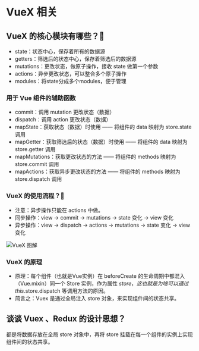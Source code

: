 # VueX 相关

## VueX 的核心模块有哪些？:star2:

- state：状态中心，保存着所有的数据源
- getters：筛选后的状态中心，保存着筛选后的数据源
- mutations：更改状态，做原子操作，接收 state 做第一个参数
- actions：异步更改状态，可以整合多个原子操作
- modules：将state分成多个modules，便于管理

### 用于 Vue 组件的辅助函数

- commit：调用 mutation 更改状态（数据）
- dispatch：调用 action 更改状态（数据）
- mapState：获取状态（数据）时使用 —— 将组件的 data 映射为 store.state 调用
- mapGetter：获取筛选后的状态（数据）时使用 —— 将组件的 data 映射为 store.getter 调用
- mapMutations：获取更改状态的方法 —— 将组件的 methods 映射为 store.commit 调用
- mapActions：获取异步更改状态的方法 —— 将组件的 methods 映射为 store.dispatch 调用

### VueX 的使用流程？:star2:

- 注意：异步操作只能在 actions 中做。
- 同步操作：view -> commit -> mutations -> state 变化 -> view 变化
- 异步操作：view -> dispatch -> actions -> mutations -> state 变化 -> view 变化

![VueX 图解](/image/前端框架/vueX.png)

### VueX 的原理

- 原理：每个组件（也就是Vue实例）在 beforeCreate 的生命周期中都混入（Vue.mixin）同一个 Store 实例，作为属性 $store， 这也就是为啥可以通过 this.$store.dispatch
  等调用方法的原因。
- 简言之：Vuex 是通过全局注入 store 对象，来实现组件间的状态共享。

## 谈谈 Vuex 、Redux 的设计思想？

都是将数据存放在全局 store 对象中，再将 store 挂载在每一个组件的实例上实现组件间的状态共享。